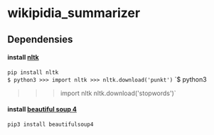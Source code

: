 # wikipidia_summarizer

## Dependensies
#### install [nltk](https://www.nltk.org/)
```pip install nltk```
<br>
```$ python3 >>> import nltk >>> nltk.download('punkt')```
`$ python3
>>> import nltk
>>> nltk.download('stopwords')`

#### install [beautiful soup 4](https://www.crummy.com/software/BeautifulSoup/bs4/doc/#quick-start) <br>
```pip3 install beautifulsoup4```
